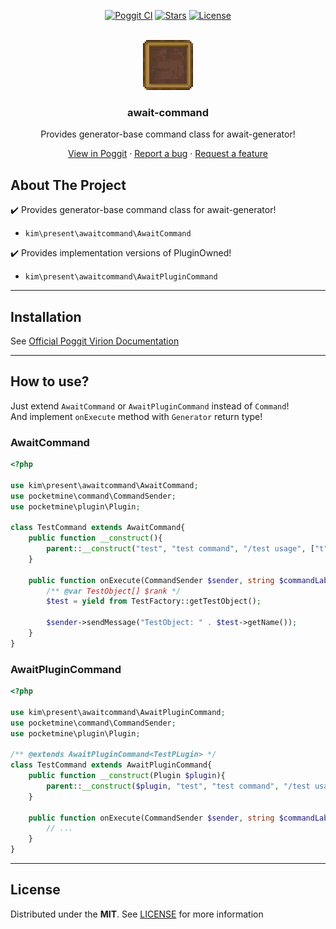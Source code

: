 <!-- PROJECT BADGES -->
<div align="center">

[![Poggit CI][poggit-ci-badge]][poggit-ci-url]
[![Stars][stars-badge]][stars-url]
[![License][license-badge]][license-url]

</div>

<!-- PROJECT LOGO -->
<br />
<div align="center">
  <img src="https://raw.githubusercontent.com/presentkim-pm/await-command/main/assets/icon.png" alt="Logo" width="80" height="80"/>
  <h3>await-command</h3>
  <p align="center">
    Provides generator-base command class for await-generator!

[View in Poggit][poggit-ci-url] · [Report a bug][issues-url] · [Request a feature][issues-url]

  </p>
</div>


<!-- ABOUT THE PROJECT -->

## About The Project

:heavy_check_mark: Provides generator-base command class for await-generator!

- `kim\present\awaitcommand\AwaitCommand`

:heavy_check_mark: Provides implementation versions of PluginOwned!

- `kim\present\awaitcommand\AwaitPluginCommand`

-----

## Installation

See [Official Poggit Virion Documentation](https://github.com/poggit/support/blob/master/virion.md)

-----

## How to use?

Just extend `AwaitCommand` or `AwaitPluginCommand` instead of `Command`!  
And implement `onExecute` method with `Generator` return type!

### AwaitCommand

````php
<?php

use kim\present\awaitcommand\AwaitCommand;
use pocketmine\command\CommandSender;
use pocketmine\plugin\Plugin;

class TestCommand extends AwaitCommand{
    public function __construct(){
        parent::__construct("test", "test command", "/test usage", ["t"]);
    }

    public function onExecute(CommandSender $sender, string $commandLabel, array $args) : \Generator{
        /** @var TestObject[] $rank */
        $test = yield from TestFactory::getTestObject();

        $sender->sendMessage("TestObject: " . $test->getName());
    }
}
````

### AwaitPluginCommand

````php
<?php

use kim\present\awaitcommand\AwaitPluginCommand;
use pocketmine\command\CommandSender;
use pocketmine\plugin\Plugin;

/** @extends AwaitPluginCommand<TestPLugin> */
class TestCommand extends AwaitPluginCommand{
    public function __construct(Plugin $plugin){
        parent::__construct($plugin, "test", "test command", "/test usage", ["t"]);
    }

    public function onExecute(CommandSender $sender, string $commandLabel, array $args) : \Generator{
        // ...
    }
}
````

-----

## License

Distributed under the **MIT**. See [LICENSE][license-url] for more information


[poggit-ci-badge]: https://poggit.pmmp.io/ci.shield/presentkim-pm/await-command/await-command?style=for-the-badge

[stars-badge]: https://img.shields.io/github/stars/presentkim-pm/await-command.svg?style=for-the-badge

[license-badge]: https://img.shields.io/github/license/presentkim-pm/await-command.svg?style=for-the-badge

[poggit-ci-url]: https://poggit.pmmp.io/ci/presentkim-pm/await-command/await-command

[stars-url]: https://github.com/presentkim-pm/await-command/stargazers

[issues-url]: https://github.com/presentkim-pm/await-command/issues

[license-url]: https://github.com/presentkim-pm/await-command/blob/main/LICENSE

[project-icon]: https://raw.githubusercontent.com/presentkim-pm/await-command/main/assets/icon.png
